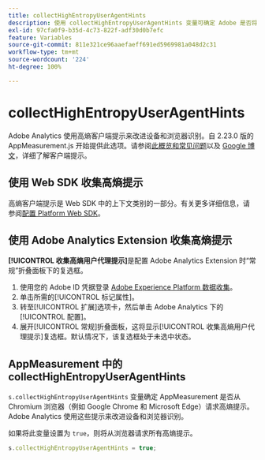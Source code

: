 ```yaml
---
title: collectHighEntropyUserAgentHints
description: 使用 collectHighEntropyUserAgentHints 变量可确定 Adobe 是否将从 Chromium 浏览器（例如 Google Chrome 和 Microsoft Edge）请求高熵提示。
exl-id: 97cfa0f9-b35d-4c73-822f-adf30d0b7efc
feature: Variables
source-git-commit: 811e321ce96aaefaeff691ed5969981a048d2c31
workflow-type: tm+mt
source-wordcount: '224'
ht-degree: 100%

---
```


# collectHighEntropyUserAgentHints

Adobe Analytics 使用高熵客户端提示来改进设备和浏览器识别。自 2.23.0 版的 AppMeasurement.js 开始提供此选项。请参阅[此概览和常见问题](/help/technotes/client-hints.md)以及 [Google 博文](https://web.dev/user-agent-client-hints/)，详细了解客户端提示。

## 使用 Web SDK 收集高熵提示

高熵客户端提示是 Web SDK 中的上下文类别的一部分。有关更多详细信息，请参阅[配置 Platform Web SDK](https://experienceleague.adobe.com/docs/experience-platform/edge/fundamentals/configuring-the-sdk.html?lang=zh-Hans)。

## 使用 Adobe Analytics Extension 收集高熵提示

**[!UICONTROL 收集高熵用户代理提示]**&#x200B;是配置 Adobe Analytics Extension 时“常规”折叠面板下的复选框。

1. 使用您的 Adobe ID 凭据登录 [Adobe Experience Platform 数据收集](https://experience.adobe.com/#/@adobepm/data-collection)。
1. 单击所需的[!UICONTROL 标记属性]。
1. 转至[!UICONTROL 扩展]选项卡，然后单击 Adobe Analytics 下的[!UICONTROL 配置]。
1. 展开[!UICONTROL 常规]折叠面板，这将显示[!UICONTROL 收集高熵用户代理提示]复选框。默认情况下，该复选框处于未选中状态。

## AppMeasurement 中的 collectHighEntropyUserAgentHints

`s.collectHighEntropyUserAgentHints` 变量确定 AppMeasurement 是否从 Chromium 浏览器（例如 Google Chrome 和 Microsoft Edge）请求高熵提示。 Adobe Analytics 使用这些提示来改进设备和浏览器识别。

如果将此变量设置为 `true`，则将从浏览器请求所有高熵提示。

```js
s.collectHighEntropyUserAgentHints = true;
```
